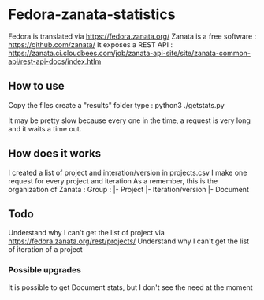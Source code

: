 # Fedora-zanata-statistics
Fedora is translated via https://fedora.zanata.org/
Zanata is a free software : https://github.com/zanata/
It exposes a REST API : https://zanata.ci.cloudbees.com/job/zanata-api-site/site/zanata-common-api/rest-api-docs/index.htlm

## How to use
Copy the files
create a "results" folder
type : python3 ./getstats.py

It may be pretty slow because every one in the time, a request is very long and it waits a time out.

## How does it works
I created a list of project and interation/version in projects.csv
I make one request for every project and iteration
As a remember, this is the organization of Zanata :
 Group :
  |- Project
      |- Iteration/version
          |- Document

## Todo
Understand why I can't get the list of project via https://fedora.zanata.org/rest/projects/
Understand why I can't get the list of iteration of a project

### Possible upgrades
It is possible to get Document stats, but I don't see the need at the moment
